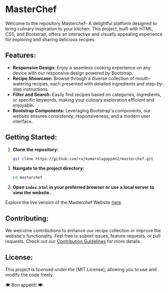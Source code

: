 # MasterChef

Welcome to the repository Masterchef- A delightful platform designed to bring culinary inspiration to your kitchen. This project, built with HTML, CSS, and Bootstrap, offers an interactive and visually appealing experience for exploring and sharing delicious recipes.

## Features:

- **Responsive Design:** Enjoy a seamless cooking experience on any device with our responsive design powered by Bootstrap.
- **Recipe Showcase:** Browse through a diverse collection of mouth-watering recipes, each presented with detailed ingredients and step-by-step instructions.
- **Filter and Search:** Easily find recipes based on categories, ingredients, or specific keywords, making your culinary exploration efficient and enjoyable.
- **Bootstrap Components:** Leveraging Bootstrap's components, our website ensures consistency, responsiveness, and a modern user interface.

## Getting Started:

1. **Clone the repository:**
   ```bash
   git clone https://github.com/rajkumaralagappan2/masterchef.git
   ```

2. **Navigate to the project directory:**
   ```bash
   cd masterchef
   ```

3. **Open `index.html` in your preferred browser or use a local server to view the website.**

Explore the live version of the Masterchef Website [here](https://rajkumaralagappan2.github.io/masterchef).

## Contributing:

We welcome contributions to enhance our recipe collection or improve the website's functionality. Feel free to submit issues, feature requests, or pull requests. Check out our [Contribution Guidelines](CONTRIBUTING.md) for more details.

## License:

This project is licensed under the [MIT License], allowing you to use and modify the code freely.
 

🍽️ Bon appétit! 🍽️
